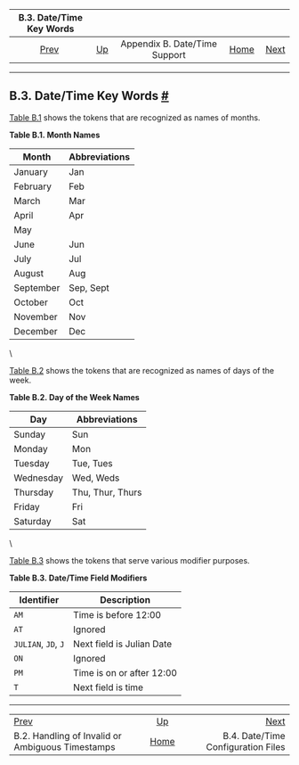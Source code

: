 <!--?xml version="1.0" encoding="UTF-8" standalone="no"?-->

|                                 B.3. Date/Time Key Words                                |                                                              |                               |                                                       |                                                                          |
| :-------------------------------------------------------------------------------------: | :----------------------------------------------------------- | :---------------------------: | ----------------------------------------------------: | -----------------------------------------------------------------------: |
| [Prev](datetime-invalid-input.html "B.2. Handling of Invalid or Ambiguous Timestamps")  | [Up](datetime-appendix.html "Appendix B. Date/Time Support") | Appendix B. Date/Time Support | [Home](index.html "PostgreSQL 17devel Documentation") |  [Next](datetime-config-files.html "B.4. Date/Time Configuration Files") |

***

## B.3. Date/Time Key Words [#](#DATETIME-KEYWORDS)

[Table B.1](datetime-keywords.html#DATETIME-MONTH-TABLE "Table B.1. Month Names") shows the tokens that are recognized as names of months.

**Table B.1. Month Names**

| Month     | Abbreviations |
| --------- | ------------- |
| January   | Jan           |
| February  | Feb           |
| March     | Mar           |
| April     | Apr           |
| May       |               |
| June      | Jun           |
| July      | Jul           |
| August    | Aug           |
| September | Sep, Sept     |
| October   | Oct           |
| November  | Nov           |
| December  | Dec           |

\


[Table B.2](datetime-keywords.html#DATETIME-DOW-TABLE "Table B.2. Day of the Week Names") shows the tokens that are recognized as names of days of the week.

**Table B.2. Day of the Week Names**

| Day       | Abbreviations    |
| --------- | ---------------- |
| Sunday    | Sun              |
| Monday    | Mon              |
| Tuesday   | Tue, Tues        |
| Wednesday | Wed, Weds        |
| Thursday  | Thu, Thur, Thurs |
| Friday    | Fri              |
| Saturday  | Sat              |

\


[Table B.3](datetime-keywords.html#DATETIME-MOD-TABLE "Table B.3. Date/Time Field Modifiers") shows the tokens that serve various modifier purposes.

**Table B.3. Date/Time Field Modifiers**

| Identifier          | Description               |
| ------------------- | ------------------------- |
| `AM`                | Time is before 12:00      |
| `AT`                | Ignored                   |
| `JULIAN`, `JD`, `J` | Next field is Julian Date |
| `ON`                | Ignored                   |
| `PM`                | Time is on or after 12:00 |
| `T`                 | Next field is time        |

***

|                                                                                         |                                                              |                                                                          |
| :-------------------------------------------------------------------------------------- | :----------------------------------------------------------: | -----------------------------------------------------------------------: |
| [Prev](datetime-invalid-input.html "B.2. Handling of Invalid or Ambiguous Timestamps")  | [Up](datetime-appendix.html "Appendix B. Date/Time Support") |  [Next](datetime-config-files.html "B.4. Date/Time Configuration Files") |
| B.2. Handling of Invalid or Ambiguous Timestamps                                        |     [Home](index.html "PostgreSQL 17devel Documentation")    |                                       B.4. Date/Time Configuration Files |
